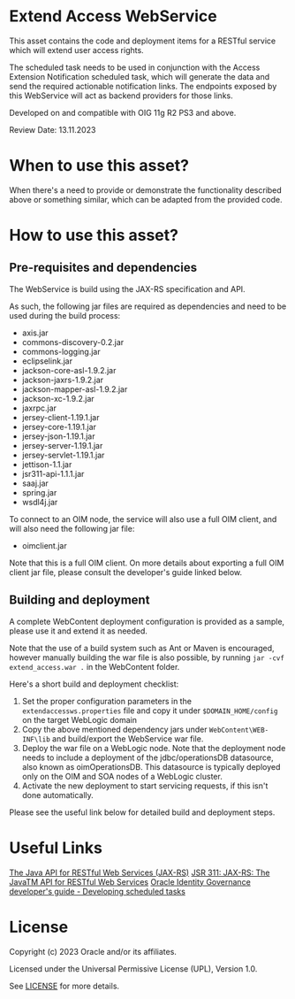 # Extend Access WebService

This asset contains the code and deployment items for a RESTful service which will extend user access rights.

The scheduled task needs to be used in conjunction with the Access Extension Notification scheduled task, which will generate the data and send the required actionable notification links. The endpoints exposed by this WebService will act as backend providers for those links.

Developed on and compatible with OIG 11g R2 PS3 and above.

Review Date: 13.11.2023

# When to use this asset?

When there's a need to provide or demonstrate the functionality described above or something similar, which can be adapted from the provided code.

# How to use this asset?

## Pre-requisites and dependencies

The WebService is build using the JAX-RS specification and API.

As such, the following jar files are required as dependencies and need to be used during the build process:
- axis.jar
- commons-discovery-0.2.jar
- commons-logging.jar
- eclipselink.jar
- jackson-core-asl-1.9.2.jar
- jackson-jaxrs-1.9.2.jar
- jackson-mapper-asl-1.9.2.jar
- jackson-xc-1.9.2.jar
- jaxrpc.jar
- jersey-client-1.19.1.jar
- jersey-core-1.19.1.jar
- jersey-json-1.19.1.jar
- jersey-server-1.19.1.jar
- jersey-servlet-1.19.1.jar
- jettison-1.1.jar
- jsr311-api-1.1.1.jar
- saaj.jar
- spring.jar
- wsdl4j.jar

To connect to an OIM node, the service will also use a full OIM client, and will also need the following jar file:
- oimclient.jar

Note that this is a full OIM client. On more details about exporting a full OIM client jar file, please consult the developer's guide linked below.

## Building and deployment

A complete WebContent deployment configuration is provided as a sample, please use it and extend it as needed.

Note that the use of a build system such as Ant or Maven is encouraged, however manually building the war file is also possible, by running `jar -cvf extend_access.war .` in the WebContent folder.

Here's a short build and deployment checklist:

1. Set the proper configuration parameters in the `extendaccessws.properties` file and copy it under `$DOMAIN_HOME/config` on the target WebLogic domain
2. Copy the above mentioned dependency jars under `WebContent\WEB-INF\lib` and build/export the WebService war file.
3. Deploy the war file on a WebLogic node. Note that the deployment node needs to include a deployment of the jdbc/operationsDB datasource, also known as oimOperationsDB. This datasource is typically deployed only on the OIM and SOA nodes of a WebLogic cluster.
4. Activate the new deployment to start servicing requests, if this isn't done automatically.

Please see the useful link below for detailed build and deployment steps.

# Useful Links

[The Java API for RESTful Web Services (JAX-RS)](https://www.oracle.com/technical-resources/articles/java/jax-rs.html)
[JSR 311: JAX-RS: The JavaTM API for RESTful Web Services](https://jcp.org/en/jsr/detail?id=311)
[Oracle Identity Governance developer's guide - Developing scheduled tasks](https://docs.oracle.com/en/middleware/idm/identity-governance/12.2.1.4/omdev/developing-scheduled-tasks.html#GUID-F62EF833-1E70-41FC-9DCC-C1EAB407D151)

# License

Copyright (c) 2023 Oracle and/or its affiliates.

Licensed under the Universal Permissive License (UPL), Version 1.0.

See [LICENSE](https://github.com/oracle-devrel/technology-engineering/blob/main/LICENSE) for more details.

